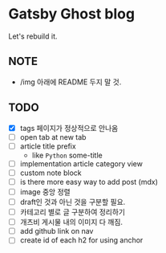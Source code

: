 # Gatsby Ghost blog

Let's rebuild it.

## NOTE

- /img 아래에 README 두지 말 것.

## TODO

- [x] tags 페이지가 정상적으로 안나옴
- [ ] open tab at new tab
- [ ] article title prefix
  - like `Python` some-title
- [ ] implementation article category view
- [ ] custom note block
- [ ] is there more easy way to add post (mdx)
- [ ] image 중앙 정렬
- [ ] draft인 것과 아닌 것을 구분할 필요.
- [ ] 카테고리 별로 글 구분하여 정리하기
- [ ] 개츠비 게시물 내의 이미지 다 깨짐.
- [ ] add github link on nav
- [ ] create id of each h2 for using anchor